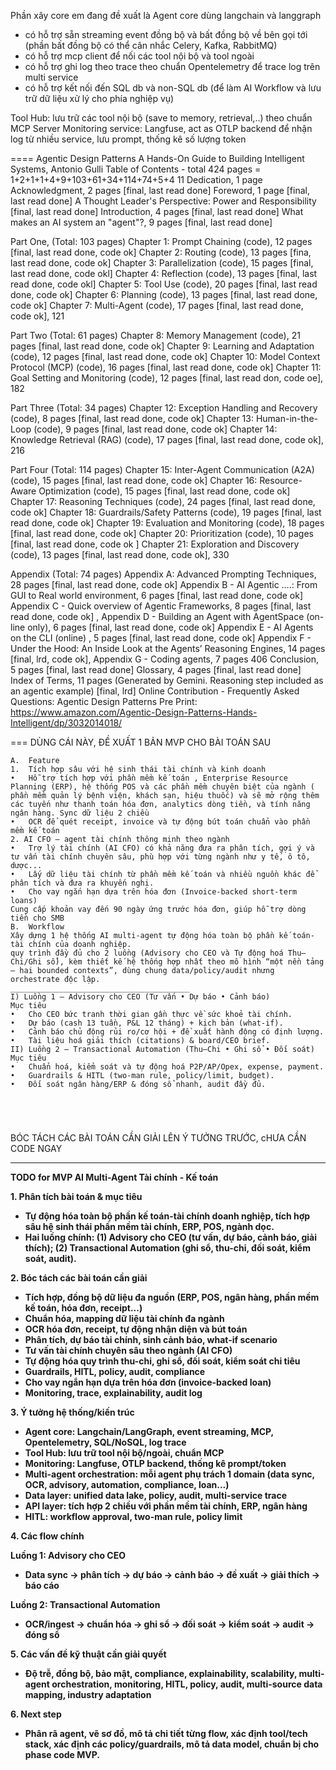 Phần xây core em đang đề xuất là
Agent core dùng langchain và langgraph

+ có hỗ trợ sẵn streaming event đồng bộ và bất đồng bộ về bên gọi tới (phần bất đồng bộ có thể cân nhắc Celery, Kafka, RabbitMQ)
+ có hỗ trợ mcp client để nối các tool nội bộ và tool ngoài
+ có hỗ trợ ghi log theo trace theo chuẩn Opentelemetry để trace log trên multi service
+ có hỗ trợ kết nối đến SQL db và non-SQL db (để làm AI Workflow và lưu trữ dữ liệu xử lý cho phía nghiệp vụ)

Tool Hub: lưu trữ các tool nội bộ (save to memory, retrieval,..) theo chuẩn MCP Server
Monitoring service: Langfuse, act as OTLP backend để nhận log từ nhiều service, lưu prompt, thống kê số lượng token

====
Agentic Design Patterns
A Hands-On Guide to Building Intelligent Systems, Antonio Gulli
Table of Contents - total 424 pages   = 1+2+1+1+4+9+103+61+34+114+74+5+4 11
Dedication, 1 page
Acknowledgment, 2 pages  [final, last read done]
Foreword, 1 page   [final, last read done]
A Thought Leader's Perspective: Power and Responsibility   [final, last read done]
Introduction, 4 pages [final, last read done]
What makes an AI system an "agent"?, 9 pages [final, last read done]

Part One, (Total: 103 pages)
Chapter 1: Prompt Chaining (code), 12 pages [final, last read done, code ok]
Chapter 2: Routing (code), 13 pages [fina, last read done, code ok]
Chapter 3: Parallelization (code), 15 pages [final, last read done, code okl]
Chapter 4: Reflection (code), 13 pages [final, last read done, code okl]
Chapter 5: Tool Use (code), 20 pages [final, last read done, code ok]
Chapter 6: Planning (code), 13 pages [final, last read done, code ok]
Chapter 7: Multi-Agent (code), 17 pages [final,  last read done, code ok], 121

Part Two (Total: 61 pages)
Chapter 8: Memory Management (code), 21 pages [final, last read done, code ok]
Chapter 9: Learning and Adaptation (code), 12 pages [final, last read done, code ok]
Chapter 10: Model Context Protocol (MCP) (code), 16 pages  [final, last read done, code ok]
Chapter 11: Goal Setting and Monitoring (code), 12 pages [final, last read don, code oe], 182

Part Three (Total: 34 pages)
Chapter 12: Exception Handling and Recovery (code), 8 pages [final,  last read done, code ok]
Chapter 13: Human-in-the-Loop (code), 9 pages [final, last read done, code ok]
Chapter 14: Knowledge Retrieval (RAG) (code), 17 pages [final, last read done, code ok], 216

Part Four (Total: 114 pages)
Chapter 15: Inter-Agent Communication (A2A) (code), 15 pages [final, last read done, code ok]
Chapter 16: Resource-Aware Optimization (code), 15 pages  [final,  last read done, code ok]
Chapter 17: Reasoning Techniques (code), 24 pages [final,  last read done, code ok]
Chapter 18: Guardrails/Safety Patterns (code), 19 pages [final, last read done, code ok]
Chapter 19: Evaluation and Monitoring (code), 18 pages [final, last read done, code ok]
Chapter 20: Prioritization (code), 10 pages [final, last read done, code ok ]
Chapter 21: Exploration and Discovery (code), 13 pages [final, last read done, code ok], 330

Appendix (Total: 74 pages)
Appendix A: Advanced Prompting Techniques, 28 pages [final, last read done, code ok]
Appendix B - AI Agentic ….: From GUI to Real world environment, 6 pages [final, last read done, code ok]
Appendix C - Quick overview of Agentic Frameworks, 8 pages [final, last read done, code ok] ,
Appendix D - Building an Agent with AgentSpace (on-line only), 6 pages [final, last read done, code ok]
Appendix E - AI Agents on the CLI (online) , 5 pages [final, last read done, code ok]
Appendix F - Under the Hood: An Inside Look at the Agents’ Reasoning Engines, 14 pages [final, lrd, code ok],
Appendix G -  Coding agents, 7 pages  406
Conclusion, 5 pages [final, last read done]
Glossary, 4 pages  [final, last read done]
Index of Terms, 11 pages  (Generated by Gemini. Reasoning step included as an agentic example) [final, lrd]
Online Contribution - Frequently Asked Questions: Agentic Design Patterns
Pre Print: https://www.amazon.com/Agentic-Design-Patterns-Hands-Intelligent/dp/3032014018/

===
DÙNG CÁI NÀY, ĐỀ XUẤT 1 BẢN MVP CHO BÀI TOÁN SAU

```
A.	Feature
1.	Tích hợp sâu với hệ sinh thái tài chính và kinh doanh
•	Hỗ trợ tích hợp với phần mềm kế toán , Enterprise Resource Planning (ERP), hệ thống POS và các phần mềm chuyên biệt của ngành ( phần mềm quản lý bệnh viện, khách sạn, hiệu thuốc) và sẽ mở rộng thêm các tuyến như thanh toán hóa đơn, analytics dòng tiền, và tính năng ngân hàng. Sync dữ liệu 2 chiều 
•	OCR để quét receipt, invoice và tự động bút toán chuẩn vào phần mềm kế toán
2. AI CFO – agent tài chính thông minh theo ngành
•	Trợ lý tài chính (AI CFO) có khả năng đưa ra phân tích, gợi ý và tư vấn tài chính chuyên sâu, phù hợp với từng ngành như y tế, ô tô, dược... 
•	Lấy dữ liệu tài chính từ phần mềm kế toán và nhiều nguồn khác để phân tích và đưa ra khuyến nghị. 
•	Cho vay ngắn hạn dựa trên hóa đơn (Invoice-backed short-term loans)
Cung cấp khoản vay đến 90 ngày ứng trước hóa đơn, giúp hỗ trợ dòng tiền cho SMB 
B.	Workflow
Xây dựng 1 hệ thống AI multi-agent tự động hóa toàn bộ phần kế toán- tài chính của doanh nghiệp. 
quy trình đầy đủ cho 2 luồng (Advisory cho CEO và Tự động hoá Thu–Chi/Ghi sổ), kèm thiết kế hệ thống hợp nhất theo mô hình “một nền tảng – hai bounded contexts”, dùng chung data/policy/audit nhưng orchestrate độc lập.
________________________________________
I) Luồng 1 — Advisory cho CEO (Tư vấn • Dự báo • Cảnh báo)
Mục tiêu
•	Cho CEO bức tranh thời gian gần thực về sức khoẻ tài chính.
•	Dự báo (cash 13 tuần, P&L 12 tháng) + kịch bản (what-if).
•	Cảnh báo chủ động rủi ro/cơ hội + đề xuất hành động có định lượng.
•	Tài liệu hoá giải thích (citations) & board/CEO brief.
II) Luồng 2 — Transactional Automation (Thu–Chi • Ghi sổ • Đối soát)
Mục tiêu
•	Chuẩn hoá, kiểm soát và tự động hoá P2P/AP/Opex, expense, payment.
•	Guardrails & HITL (two-man rule, policy/limit, budget).
•	Đối soát ngân hàng/ERP & đóng sổ nhanh, audit đầy đủ.





```

BÓC TÁCH CÁC BÀI TOÁN CẦN GIẢI
LÊN Ý TƯỞNG TRƯỚC,
cHƯA CẦN CODE NGAY



---



**TODO for MVP AI Multi-Agent Tài chính - Kế toán**

**1. Phân tích bài toán & mục tiêu**

* **Tự động hóa toàn bộ phần kế toán-tài chính doanh nghiệp, tích hợp sâu hệ sinh thái phần mềm tài chính, ERP, POS, ngành dọc.**
* **Hai luồng chính: (1) Advisory cho CEO (tư vấn, dự báo, cảnh báo, giải thích); (2) Transactional Automation (ghi sổ, thu-chi, đối soát, kiểm soát, audit).**

**2. Bóc tách các bài toán cần giải**

* **Tích hợp, đồng bộ dữ liệu đa nguồn (ERP, POS, ngân hàng, phần mềm kế toán, hóa đơn, receipt...)**
* **Chuẩn hóa, mapping dữ liệu tài chính đa ngành**
* **OCR hóa đơn, receipt, tự động nhận diện và bút toán**
* **Phân tích, dự báo tài chính, sinh cảnh báo, what-if scenario**
* **Tư vấn tài chính chuyên sâu theo ngành (AI CFO)**
* **Tự động hóa quy trình thu-chi, ghi sổ, đối soát, kiểm soát chi tiêu**
* **Guardrails, HITL, policy, audit, compliance**
* **Cho vay ngắn hạn dựa trên hóa đơn (invoice-backed loan)**
* **Monitoring, trace, explainability, audit log**

**3. Ý tưởng hệ thống/kiến trúc**

* **Agent core: Langchain/LangGraph, event streaming, MCP, Opentelemetry, SQL/NoSQL, log trace**
* **Tool Hub: lưu trữ tool nội bộ/ngoài, chuẩn MCP**
* **Monitoring: Langfuse, OTLP backend, thống kê prompt/token**
* **Multi-agent orchestration: mỗi agent phụ trách 1 domain (data sync, OCR, advisory, automation, compliance, loan...)**
* **Data layer: unified data lake, policy, audit, multi-service trace**
* **API layer: tích hợp 2 chiều với phần mềm tài chính, ERP, ngân hàng**
* **HITL: workflow approval, two-man rule, policy limit**

**4. Các flow chính**

**Luồng 1: Advisory cho CEO**

* **Data sync → phân tích → dự báo → cảnh báo → đề xuất → giải thích → báo cáo**

**Luồng 2: Transactional Automation**

* **OCR/ingest → chuẩn hóa → ghi sổ → đối soát → kiểm soát → audit → đóng sổ**

**5. Các vấn đề kỹ thuật cần giải quyết**

* **Độ trễ, đồng bộ, bảo mật, compliance, explainability, scalability, multi-agent orchestration, monitoring, HITL, policy, audit, multi-source data mapping, industry adaptation**

**6. Next step**

* **Phân rã agent, vẽ sơ đồ, mô tả chi tiết từng flow, xác định tool/tech stack, xác định các policy/guardrails, mô tả data model, chuẩn bị cho phase code MVP.**
